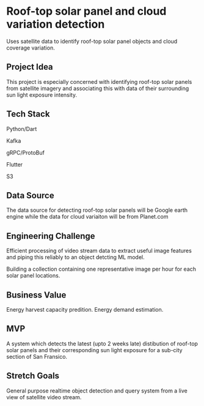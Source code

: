 # Roof-top solar panel and cloud variation detection

Uses satellite data to identify roof-top solar panel objects and cloud coverage variation.

## Project Idea 

This project is especially concerned with identifying roof-top solar panels from satellite imagery and associating this with data of their surrounding sun light exposure intensity. 

## Tech Stack

Python/Dart

Kafka

gRPC/ProtoBuf

Flutter

S3

## Data Source

The data source for detecting roof-top solar panels will be Google earth engine while the data for cloud variaiton will be from Planet.com 

## Engineering Challenge

Efficient processing of video stream data to extract useful image features and piping this reliably to an object detcting ML model.

Building a collection containing one representative image per hour for each solar panel locations.


## Business Value

Energy harvest capacity predition.
Energy demand estimation.

## MVP

A system which detects the latest (upto 2 weeks late) distibution of roof-top solar panels and their corresponding sun light exposure for a sub-city section of San Fransico.

## Stretch Goals

General purpose realtime object detection and query system from a live view of satellite video stream.
